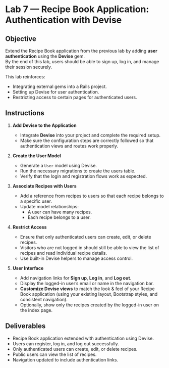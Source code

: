 # Lab 7 — Recipe Book Application: Authentication with Devise

## Objective
Extend the Recipe Book application from the previous lab by adding **user authentication** using the **Devise** gem.  
By the end of this lab, users should be able to sign up, log in, and manage their session securely.  

This lab reinforces:
- Integrating external gems into a Rails project.
- Setting up Devise for user authentication.
- Restricting access to certain pages for authenticated users.

## Instructions
1. **Add Devise to the Application**
   - Integrate **Devise** into your project and complete the required setup.
   - Make sure the configuration steps are correctly followed so that authentication views and routes work properly.

2. **Create the User Model**
   - Generate a `User` model using Devise.
   - Run the necessary migrations to create the users table.
   - Verify that the login and registration flows work as expected.

3. **Associate Recipes with Users**
   - Add a reference from recipes to users so that each recipe belongs to a specific user.
   - Update model relationships:
     - A user can have many recipes.
     - Each recipe belongs to a user.

4. **Restrict Access**
   - Ensure that only authenticated users can create, edit, or delete recipes.
   - Visitors who are not logged in should still be able to view the list of recipes and read individual recipe details.
   - Use built-in Devise helpers to manage access control.

5. **User Interface**
   - Add navigation links for **Sign up**, **Log in**, and **Log out**.
   - Display the logged-in user’s email or name in the navigation bar.
   - **Customize Devise views** to match the look & feel of your Recipe Book application (using your existing layout, Bootstrap styles, and consistent navigation).
   - Optionally, show only the recipes created by the logged-in user on the index page.

## Deliverables
- Recipe Book application extended with authentication using Devise.
- Users can register, log in, and log out successfully.
- Only authenticated users can create, edit, or delete recipes.
- Public users can view the list of recipes.
- Navigation updated to include authentication links.
